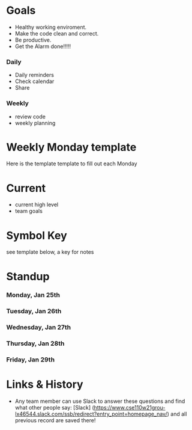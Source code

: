 # Goals

* Healthy working enviroment.
* Make the code clean and correct.
* Be productive.
* Get the Alarm done!!!!!

### Daily

* Daily reminders
* Check calendar
* Share 

### Weekly

* review code
* weekly planning

# Weekly Monday template
Here is the template template to fill out each Monday

# Current

* current high level
* team goals

# Symbol Key
see template below, a key for notes

# Standup

### Monday, Jan 25th

### Tuesday, Jan 26th

### Wednesday, Jan 27th

### Thursday, Jan 28th

### Friday, Jan 29th


# Links & History
* Any team member can use Slack to answer these questions and find what other people say: [Slack] (https://www.cse110w21grou-lx46544.slack.com/ssb/redirect?entry_point=homepage_nav/) and all previous record are saved there!



